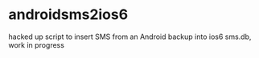androidsms2ios6
===============

hacked up script to insert SMS from an Android backup into ios6 sms.db, work in progress
